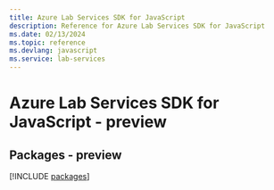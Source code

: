 ```yaml
---
title: Azure Lab Services SDK for JavaScript
description: Reference for Azure Lab Services SDK for JavaScript
ms.date: 02/13/2024
ms.topic: reference
ms.devlang: javascript
ms.service: lab-services
---
```

# Azure Lab Services SDK for JavaScript - preview
## Packages - preview
[!INCLUDE [packages](lab-services-index.md)]
